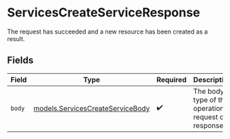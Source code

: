 # ServicesCreateServiceResponse

The request has succeeded and a new resource has been created as a result.


## Fields

| Field                                                                      | Type                                                                       | Required                                                                   | Description                                                                |
| -------------------------------------------------------------------------- | -------------------------------------------------------------------------- | -------------------------------------------------------------------------- | -------------------------------------------------------------------------- |
| `body`                                                                     | [models.ServicesCreateServiceBody](../models/servicescreateservicebody.md) | :heavy_check_mark:                                                         | The body type of the operation request or response.                        |